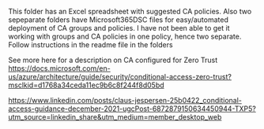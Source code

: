 This folder has an Excel spreadsheet with suggested CA policies.
Also two sepeparate folders have Microsoft365DSC files for easy/automated deployment of CA groups and policies. 
I have not been able to get it working with groups and CA policies in one policy, hence two separate. Follow instructions in the readme file in the folders

See more here for a description on CA configured for Zero Trust
https://docs.microsoft.com/en-us/azure/architecture/guide/security/conditional-access-zero-trust?msclkid=d1768a34ceda11ec9b6c8f244f8d05bd 

https://www.linkedin.com/posts/claus-jespersen-25b0422_conditional-access-guidance-december-2021-ugcPost-6872879150634450944-TXP5?utm_source=linkedin_share&utm_medium=member_desktop_web

